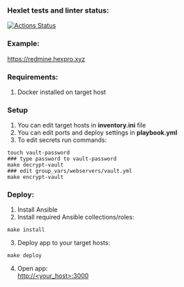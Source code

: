 ### Hexlet tests and linter status:
[![Actions Status](https://github.com/nightlord189/devops-for-programmers-project-lvl2/workflows/hexlet-check/badge.svg)](https://github.com/nightlord189/devops-for-programmers-project-lvl2/actions)

### Example:
https://redmine.hexpro.xyz

### Requirements:
1. Docker installed on target host

### Setup
1. You can edit target hosts in **inventory.ini** file
1. You can edit ports and deploy settings in **playbook.yml**
1. To edit secrets run commands:
```
touch vault-password
### type password to vault-password
make decrypt-vault
### edit group_vars/webservers/vault.yml
make encrypt-vault
```

### Deploy:
1. Install Ansible
2. Install required Ansible collections/roles:
```
make install
```
3. Deploy app to your target hosts:
```
make deploy
```
4. Open app:   
[http://<your_host>:3000](http://<your_host>:3000)